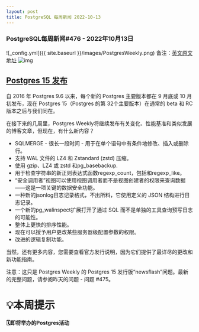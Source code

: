 ```yaml
---
layout: post
title: PostgreSQL 每周新闻 2022-10-13
---
```

### PostgreSQL每周新闻#476 - 2022年10月13日
![_config.yml]({{ site.baseurl }}/images/PostgresWeekly.png)
备注：[英文原文地址](https://postgresweekly.com/issues/476)
![img](https://res.cloudinary.com/cpress/image/upload/c_fill,g_auto,w_430,h_100/e_make_transparent/co_white,e_outline:7/xyflkz7n00elwtgja9ne.png)
## [Postgres 15 发布](https://www.postgresql.org/about/news/postgresql-15-released-2526/)
自 2016 年 Postgres 9.6 以来，每个新的 Postgres 主要版本都在 9 月底或 10 月初发布，现在 Postgres 15（Postgres 的第 32个主要版本）在通常的 beta 和 RC 版本之后与我们同在。

在接下来的几周里，Postgres Weekly将继续发布有关变化、性能基准和类似发展的博客文章，但现在，有什么新内容？

- SQLMERGE - 很长一段时间 - 用于在单个语句中有条件地修改、插入或删除行。
- 支持 WAL 文件的 LZ4 和 Zstandard (zstd) 压缩。
- 使用 gzip、LZ4 或 zstd 和pg_basebackup.
- 用于检查字符串的新正则表达式函数regexp_count，包括和regexp_like。
- “安全调用者”视图可以使用视图调用者而不是视图创建者的权限来查询数据——这是一项关键的数据安全功能。
- 一种新的jsonlog日志记录格式，不出所料，它使用定义的 JSON 结构进行日志记录。
- 一个新的pg_walinspect扩展打开了通过 SQL 而不是单独的工具查询预写日志的可能性。
- 整体上更快的排序性能。
- 现在可以授予用户更改某些服务器级配置参数的权限。
- 改进的逻辑复制功能。

当然，还有更多内容，您需要查看官方发行说明，因为它们提供了最详尽的更改和新功能指南。

注意：这只是 Postgres Weekly 的 Postgres 15 发行版“newsflash”问题。最新的完整问题，请参阅昨天的问题 - 问题 #475。

# 💡本周提示


**🗓即将举办的Postgres活动**
